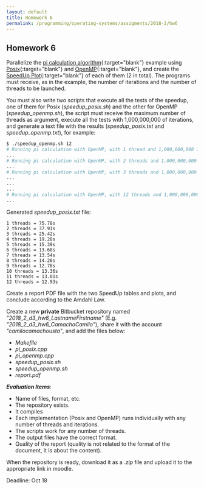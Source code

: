 ```yaml
---
layout: default
title: Homework 6
permalink: /programming/operating-systems/assigments/2018-2/hw6
---
```


## Homework 6

Parallelize the [pi calculation algorithm](https://github.com/cstopics/cstopics/blob/gh-pages/assets/code/os/pi.cpp){:target="blank"} example using [Posix](/cstopics/programming/operating-systems/4_threads/4_1_posix){:target="blank"} and [OpenMP](/cstopics//programming/operating-systems/4_threads/4_2_openmp){:target="blank"}, and create the [SpeedUp Plot](/cstopics/programming/operating-systems/4_threads/4_0_threads#speedup){:target="blank"} of each of them (2 in total). The programs must receive, as in the example,  the number of iterations and the number of threads to be launched.

You must also write two scripts that execute all the tests of the speedup, one of them for Posix (*speedup_posix.sh*) and the other for OpenMP (*speedup_openmp.sh*), the script must receive the maximum number of threads as argument, execute all the tests with 1,000,000,000 of iterations, and generate a text file with the results (*speedup_posix.txt* and *speedup_openmp.txt*), for example:

``` bash
$ ./speedup_openmp.sh 12
# Running pi calculation with OpenMP, with 1 thread and 1,000,000,000 iterations.
...
# Running pi calculation with OpenMP, with 2 threads and 1,000,000,000 iterations.
...
# Running pi calculation with OpenMP, with 3 threads and 1,000,000,000 iterations.
...
...
...
# Running pi calculation with OpenMP, with 12 threads and 1,000,000,000 iterations.
...
```

Generated *speedup_posix.txt* file:

```
1 threads = 75.78s
2 threads = 37.91s
3 threads = 25.42s
4 threads = 19.28s
5 threads = 15.39s
6 threads = 13.68s
7 threads = 13.54s
8 threads = 14.26s
9 threads = 12.78s
10 threads = 13.36s
11 threads = 13.01s
12 threads = 12.93s
```

Create a report PDF file with the two SpeedUp tables and plots, and conclude according to the Amdahl Law.

Create a new **private** Bitbucket repository named *"2018_2_d3_hw6_LastnameFirstname"* (E.g. *"2018_2_d3_hw6_CamachoCamilo"*), share it with the account *"camilocamachousta"*, and add the files below:

* *Makefile*
* *pi_posix.cpp*
* *pi_openmp.cpp*
* *speedup_posix.sh*
* *speedup_openmp.sh*
* *report.pdf*

***Evaluation Items***:

* Name of files, format, etc.
* The repository exists.
* It compiles
* Each implementation (Posix and OpenMP) runs individually with any number of threads and iterations.
* The scripts work for any number of threads.
* The output files have the correct format.
* Quality of the report (quality is not related to the format of the document, it is about the content).

When the repository is ready, download it as a *.zip* file and upload it to the appropriate link in moodle.

Deadline: Oct 18
